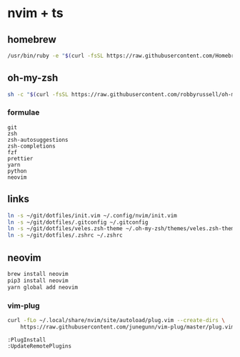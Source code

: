 # nvim + ts
## homebrew
```sh
/usr/bin/ruby -e "$(curl -fsSL https://raw.githubusercontent.com/Homebrew/install/master/install)"
```

## oh-my-zsh
```sh
sh -c "$(curl -fsSL https://raw.githubusercontent.com/robbyrussell/oh-my-zsh/master/tools/install.sh)"
```

### formulae
```
git
zsh
zsh-autosuggestions
zsh-completions
fzf
prettier
yarn
python
neovim
```

## links
```sh
ln -s ~/git/dotfiles/init.vim ~/.config/nvim/init.vim 
ln -s ~/git/dotfiles/.gitconfig ~/.gitconfig
ln -s ~/git/dotfiles/veles.zsh-theme ~/.oh-my-zsh/themes/veles.zsh-theme
ln -s ~/git/dotfiles/.zshrc ~/.zshrc
```

## neovim
```sh
brew install neovim
pip3 install neovim
yarn global add neovim
```

### vim-plug
```sh
curl -fLo ~/.local/share/nvim/site/autoload/plug.vim --create-dirs \
    https://raw.githubusercontent.com/junegunn/vim-plug/master/plug.vim
```

```
:PlugInstall
:UpdateRemotePlugins
```

